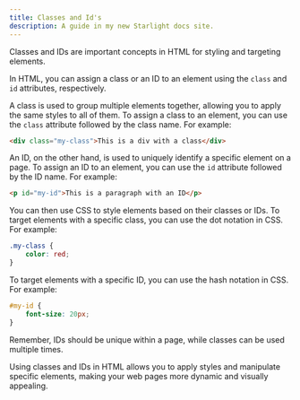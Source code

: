 ```yaml
---
title: Classes and Id's
description: A guide in my new Starlight docs site.
---
```

Classes and IDs are important concepts in HTML for styling and targeting elements. 

In HTML, you can assign a class or an ID to an element using the `class` and `id` attributes, respectively. 

A class is used to group multiple elements together, allowing you to apply the same styles to all of them. To assign a class to an element, you can use the `class` attribute followed by the class name. For example:

```html
<div class="my-class">This is a div with a class</div>
```

An ID, on the other hand, is used to uniquely identify a specific element on a page. To assign an ID to an element, you can use the `id` attribute followed by the ID name. For example:

```html
<p id="my-id">This is a paragraph with an ID</p>
```

You can then use CSS to style elements based on their classes or IDs. To target elements with a specific class, you can use the dot notation in CSS. For example:

```css
.my-class {
    color: red;
}
```

To target elements with a specific ID, you can use the hash notation in CSS. For example:

```css
#my-id {
    font-size: 20px;
}
```

Remember, IDs should be unique within a page, while classes can be used multiple times.

Using classes and IDs in HTML allows you to apply styles and manipulate specific elements, making your web pages more dynamic and visually appealing.
